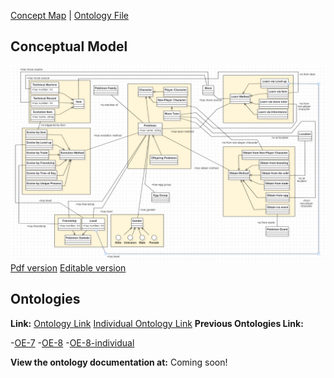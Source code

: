 [Concept Map](#conceptual-model) | [Ontology File](#ontologies)

## Conceptual Model

![Concept Map Subject Model](images/OE8_PokemontologyGroup_Model.png)
[Pdf version](files/OE8_PokemontologyGroup_Model.pdf)
[Editable version](files/OE8_PokemontologyGroup_Conceptual_Model.mdj)
## Ontologies

**Link:** 
[Ontology Link](pokemon-moveset.rdf)
[Individual Ontology Link](pokemon-moveset-individuals.rdf)
**Previous Ontologies Link:**

-[OE-7](files/PreviousOntology/OE_7_pokemon-moveset.rdf)
-[OE-8](files/PreviousOntology/OE_8_pokemon-moveset.rdf)
-[OE-8-individual](files/PreviousOntology/OE_8_pokemon-moveset-individuals.rdf)

**View the ontology documentation at:** Coming soon!
